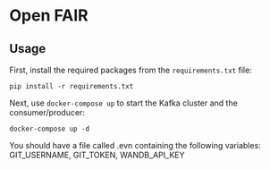# Open FAIR

## Usage

First, install the required packages from the `requirements.txt` file:

    pip install -r requirements.txt

Next, use `docker-compose up` to start the Kafka cluster and the consumer/producer:

    docker-compose up -d

You should have a file called .evn containing the following variables:
GIT_USERNAME, GIT_TOKEN, WANDB_API_KEY
